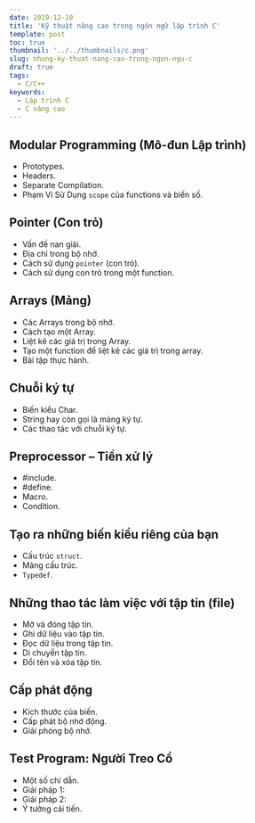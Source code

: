 ```yaml
---
date: 2019-12-10
title: 'Kỹ thuật nâng cao trong ngôn ngữ lập trình C'
template: post
toc: true
thumbnail: '../../thumbnails/c.png'
slug: nhung-ky-thuat-nang-cao-trong-ngon-ngu-c
draft: true
tags:
  - C/C++
keywords:
  - Lập trình C
  - C nâng cao
---
```


## Modular Programming (Mô-đun Lập trình)
- Prototypes.
- Headers.
- Separate Compilation.
- Phạm Vi Sử Dụng ```scope``` của functions và biến số.

## Pointer (Con trỏ)
- Vấn đề nan giải.
- Địa chỉ trong bộ nhớ.
- Cách sử dụng ```pointer``` (con trỏ).
- Cách sử dụng con trỏ trong một function.

## Arrays (Mảng)
- Các Arrays trong bộ nhớ.
- Cách tạo một Array.
- Liệt kê các giá trị trong Array.
- Tạo một function để liệt kê các giá trị trong array.
- Bài tập thực hành.

## Chuỗi ký tự
- Biến kiểu Char.
- String hay còn gọi là mảng ký tự.
- Các thao tác với chuỗi ký tự.

## Preprocessor – Tiền xử lý
- \#include.
- \#define.
- Macro.
- Condition.

## Tạo ra những biến kiểu riêng của bạn
- Cấu trúc ```struct```.
- Mảng cấu trúc.
- ```Typedef```.

## Những thao tác làm việc với tập tin (file)
- Mở và đóng tập tin.
- Ghi dữ liệu vào tập tin.
- Đọc dữ liệu trong tập tin.
- Di chuyển tập tin.
- Đổi tên và xóa tập tin.

## Cấp phát động
- Kích thước của biến.
- Cấp phát bộ nhớ động.
- Giải phóng bộ nhớ.

## Test Program: Người Treo Cổ
- Một số chỉ dẫn.
- Giải pháp 1:
- Giải pháp 2:
- Ý tưởng cải tiến.